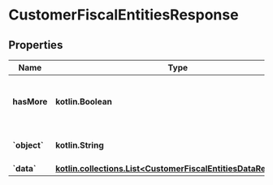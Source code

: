 
# CustomerFiscalEntitiesResponse

## Properties
Name | Type | Description | Notes
------------ | ------------- | ------------- | -------------
**hasMore** | **kotlin.Boolean** | Indicates if there are more pages to be requested | 
**&#x60;object&#x60;** | **kotlin.String** | Object type, in this case is list | 
**&#x60;data&#x60;** | [**kotlin.collections.List&lt;CustomerFiscalEntitiesDataResponse&gt;**](CustomerFiscalEntitiesDataResponse.md) |  |  [optional]



